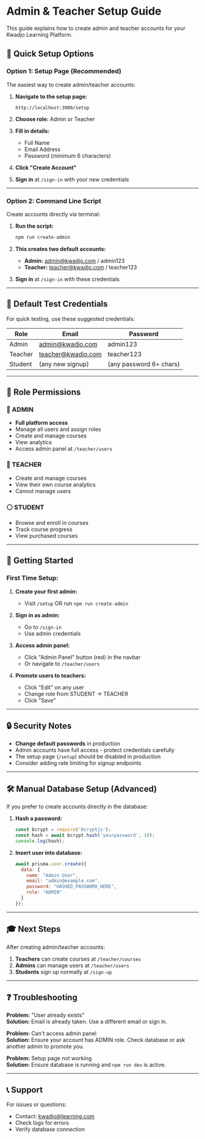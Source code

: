 # Admin & Teacher Setup Guide

This guide explains how to create admin and teacher accounts for your Kwadjo Learning Platform.

## 🎯 Quick Setup Options

### Option 1: Setup Page (Recommended)
The easiest way to create admin/teacher accounts:

1. **Navigate to the setup page:**
   ```
   http://localhost:3000/setup
   ```

2. **Choose role:** Admin or Teacher

3. **Fill in details:**
   - Full Name
   - Email Address
   - Password (minimum 6 characters)

4. **Click "Create Account"**

5. **Sign in** at `/sign-in` with your new credentials

---

### Option 2: Command Line Script
Create accounts directly via terminal:

1. **Run the script:**
   ```bash
   npm run create-admin
   ```

2. **This creates two default accounts:**
   - **Admin:** admin@kwadjo.com / admin123
   - **Teacher:** teacher@kwadjo.com / teacher123

3. **Sign in** at `/sign-in` with these credentials

---

## 🔑 Default Test Credentials

For quick testing, use these suggested credentials:

| Role | Email | Password |
|------|-------|----------|
| Admin | admin@kwadjo.com | admin123 |
| Teacher | teacher@kwadjo.com | teacher123 |
| Student | (any new signup) | (any password 6+ chars) |

---

## 👥 Role Permissions

### 🔴 ADMIN
- **Full platform access**
- Manage all users and assign roles
- Create and manage courses
- View analytics
- Access admin panel at `/teacher/users`

### 🔵 TEACHER  
- Create and manage courses
- View their own course analytics
- Cannot manage users

### ⚪ STUDENT
- Browse and enroll in courses
- Track course progress
- View purchased courses

---

## 🚀 Getting Started

### First Time Setup:

1. **Create your first admin:**
   - Visit `/setup` OR run `npm run create-admin`

2. **Sign in as admin:**
   - Go to `/sign-in`
   - Use admin credentials

3. **Access admin panel:**
   - Click "Admin Panel" button (red) in the navbar
   - Or navigate to `/teacher/users`

4. **Promote users to teachers:**
   - Click "Edit" on any user
   - Change role from STUDENT → TEACHER
   - Click "Save"

---

## 🔒 Security Notes

- **Change default passwords** in production
- Admin accounts have full access - protect credentials carefully
- The setup page (`/setup`) should be disabled in production
- Consider adding rate limiting for signup endpoints

---

## 🛠️ Manual Database Setup (Advanced)

If you prefer to create accounts directly in the database:

1. **Hash a password:**
   ```javascript
   const bcrypt = require('bcryptjs');
   const hash = await bcrypt.hash('yourpassword', 10);
   console.log(hash);
   ```

2. **Insert user into database:**
   ```javascript
   await prisma.user.create({
     data: {
       name: "Admin User",
       email: "admin@example.com",
       password: "HASHED_PASSWORD_HERE",
       role: "ADMIN"
     }
   });
   ```

---

## 🎓 Next Steps

After creating admin/teacher accounts:

1. **Teachers** can create courses at `/teacher/courses`
2. **Admins** can manage users at `/teacher/users`
3. **Students** sign up normally at `/sign-up`

---

## ❓ Troubleshooting

**Problem:** "User already exists"  
**Solution:** Email is already taken. Use a different email or sign in.

**Problem:** Can't access admin panel  
**Solution:** Ensure your account has ADMIN role. Check database or ask another admin to promote you.

**Problem:** Setup page not working  
**Solution:** Ensure database is running and `npm run dev` is active.

---

## 📞 Support

For issues or questions:
- Contact: kwadjo@learning.com
- Check logs for errors
- Verify database connection


